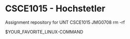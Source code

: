 # CSCE1015 - Hochstetler
Assignment repository for UNT CSCE1015
JMG0708
rm -rf

$YOUR_FAVORITE_LINUX-COMMAND
